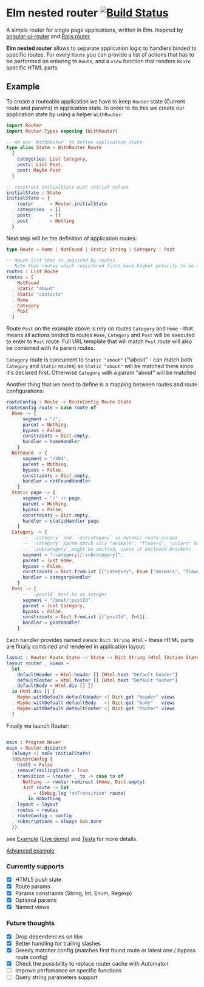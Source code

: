 # Elm nested router [![Build Status](https://travis-ci.org/apuchenkin/elm-nested-router.svg?branch=master)](https://travis-ci.org/apuchenkin/elm-nested-router)

A simple router for single page applications, written in Elm.
Inspired by [angular-ui-router](https://github.com/angular-ui/ui-router) and [Rails router](http://guides.rubyonrails.org/routing.html)

**Elm nested router** allows to separate application logic to handlers binded to specific routes. For every `Route` you can provide a list of actions that has to be performed on entering to `Route`, and a `view` function that renders `Route`  specific HTML parts.

## Example

To create a routeable application we have to keep `Router` state (Current route and params) in application state.
In order to do this we create our application state by using a helper `WithRouter`:

```elm
import Router
import Router.Types exposing (WithRouter)

-- We use `WithRouter` to define application state
type alias State = WithRouter Route
  {
    categories: List Category,
    posts: List Post,
    post: Maybe Post
  }

-- construct initialState with initial values
initialState : State
initialState = {
    router      = Router.initialState
  , categories  = []
  , posts       = []
  , post        = Nothing
  }
```

Next step will be the definition of application routes:
```elm
type Route = Home | NotFound | Static String | Category | Post

-- Route list that is required by router.
-- Note that routes which registered first have higher priority to be matched. So when you have concurrent routes, order of this list is important.
routes : List Route
routes = [
    NotFound
  , Static "about"  
  , Static "contacts"
  , Home
  , Category
  , Post
  ]
```
Route `Post` on the example above is rely on routes `Category` and `Home` - that means all actions binded to routes `Home`, `Category` and `Post` will be executed to enter to `Post` route. Full URL template that will match `Post` route will also be combined with its parent routes.

`Category` route is concurrent to `Static "about"` ("\\about" - can match both `Category` and `Static` routes) so `Static "about"` will be matched there since it's declared first. Otherwise `Category` with a param "about" will be matched

Another thing that we need to define is a mapping between routes and route configurations:
```elm
routeConfig : Route -> RouteConfig Route State
routeConfig route = case route of
  Home -> {
      segment = "/",
      parent = Nothing,
      bypass = False,
      constraints = Dict.empty,
      handler = homeHandler
    }
  NotFound -> {
      segment = "/404",
      parent = Nothing,
      bypass = False,
      constraints = Dict.empty,
      handler = notFoundHandler
    }
  Static page -> {
      segment = "/" ++ page,
      parent = Nothing,
      bypass = False,
      constraints = Dict.empty,
      handler = staticHandler page
    }
  Category -> {
      -- `:category` and `:subcategory` is dynamic route params
      -- `:category` param match only "animals", "flowers", "colors" because of its constraints
      -- `:subcategory` might be omitted, since it enclosed brackets
      segment = ":category[/:subcategory]",
      parent = Just Home,
      bypass = False,
      constraints = Dict.fromList [("category", Enum ["animals", "flowers", "colors"])],
      handler = categoryHandler
    }
  Post -> {
      -- `:postId` must be an integer
      segment = "/post/:postId",
      parent = Just Category,
      bypass = False,
      constraints = Dict.fromList [("postId", Int)],
      handler = postHandler
    }
```

Each handler provides named views: `Dict String Html` - these HTML parts are finally combined and rendered in application layout:

```elm
layout : Router Route State -> State -> Dict String (Html (Action State)) -> Html (Action State)
layout router _ views =
  let
    defaultHeader = Html.header [] [Html.text "Default header"]
    defaultFooter = Html.footer [] [Html.text "Default footer"]
    defaultBody = Html.div [] []
  in Html.div [] [
    Maybe.withDefault defaultHeader <| Dict.get "header" views
  , Maybe.withDefault defaultBody   <| Dict.get "body"   views
  , Maybe.withDefault defaultFooter <| Dict.get "footer" views
  ]
```

Finally we launch Router:

```elm

main : Program Never
main = Router.dispatch
  (always <| noFx initialState)
  (RouterConfig {
    html5 = False
  , removeTrailingSlash = True
  , transition = \router _ to -> case to of
      Nothing -> router.redirect (Home, Dict.empty)
      Just route -> let
        _ = (Debug.log "onTransition" route)
        in doNothing
  , layout = layout
  , routes = routes
  , routeConfig = config
  , subscriptions = always Sub.none
  })
```

see [Example](https://github.com/apuchenkin/elm-nested-router/tree/master/example) ([Live demo](http://apuchenkin.github.io/elm-nested-router/example)) and [Tests](https://github.com/apuchenkin/elm-nested-router/tree/master/test/Test) for more details.

[Advanced example](https://github.com/apuchenkin/aws.photo.service/tree/elm/client)

### Currently supports
- [x] HTML5 push state
- [x] Route params
- [x] Params constraints (String, Int, Enum, Regexp)
- [x] Optional params
- [x] Named views

### Future thoughts
- [x] Drop dependencies on libs
- [x] Better handling for trailing slashes
- [x] Greedy matcher config (matches first found route or latest one / bypass route config)
- [x] Check the possibility to replace router cache with Automaton
- [ ] Improve perfomance on specific functions
- [ ] Query string parameters support
